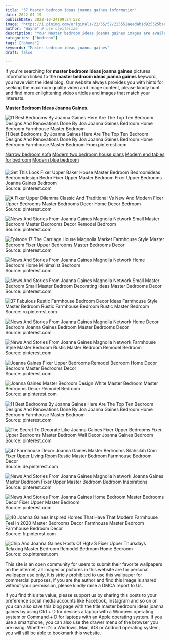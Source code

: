 ```yaml
---
title: "37 Master bedroom ideas joanna gaines information"
date: 2022-01-19
publishDate: 2022-10-24T09:24:52Z
image: "https://i.pinimg.com/originals/22/55/52/225552aeedab1d925325baea4b28ba14.jpg"
author: "Wayne" # use capitalize
description: "Your Master bedroom ideas joanna gaines images are available in this site. Master bedroom ideas joanna gaines are a topic that is being searched for and liked by netizens today. You can Find and Download the Master bedroom ideas joanna gaines files here. Get all royalty-free images."
categories: ["bedroom"]
tags: ["phone"]
keywords: "Master bedroom ideas joanna gaines"
draft: false

---
```


If you're searching for **master bedroom ideas joanna gaines** pictures information linked to the **master bedroom ideas joanna gaines** keyword, you have visit the ideal  blog.  Our website always  provides you with  hints  for seeking  the maximum  quality video and image  content, please kindly hunt and find more enlightening video articles and images  that match your interests.

**Master Bedroom Ideas Joanna Gaines**. 

![11 Best Bedrooms By Joanna Gaines Here Are The Top Ten Bedroom Designs And Renovations Done By Joa Joanna Gaines Bedroom Home Bedroom Farmhouse Master Bedroom](https://i.pinimg.com/564x/89/22/44/8922449352fca8b77c7a27c6e126b37d.jpg "11 Best Bedrooms By Joanna Gaines Here Are The Top Ten Bedroom Designs And Renovations Done By Joa Joanna Gaines Bedroom Home Bedroom Farmhouse Master Bedroom")
11 Best Bedrooms By Joanna Gaines Here Are The Top Ten Bedroom Designs And Renovations Done By Joa Joanna Gaines Bedroom Home Bedroom Farmhouse Master Bedroom From pinterest.com

[Narrow bedroom sofa](/narrow-bedroom-sofa/)
[Modern two bedroom house plans](/modern-two-bedroom-house-plans/)
[Modern end tables for bedroom](/modern-end-tables-for-bedroom/)
[Modern blue bedroom](/modern-blue-bedroom/)



### 

 


![Get This Look Fixer Upper Baker House Master Bedroom Bedroomideas Bedroomdesign Bedro Fixer Upper Master Bedroom Fixer Upper Bedrooms Joanna Gaines Bedroom](https://i.pinimg.com/originals/3b/4d/f1/3b4df1608730d866fdf2f5ca3a368483.jpg "Get This Look Fixer Upper Baker House Master Bedroom Bedroomideas Bedroomdesign Bedro Fixer Upper Master Bedroom Fixer Upper Bedrooms Joanna Gaines Bedroom")
Source: pinterest.com

 

![A Fixer Upper Dilemma Classic And Traditional Vs New And Modern Fixer Upper Bedrooms Master Bedrooms Decor Home Decor Bedroom](https://i.pinimg.com/originals/13/e7/6a/13e76a9362cb68522fc3f4f22523f292.jpg "A Fixer Upper Dilemma Classic And Traditional Vs New And Modern Fixer Upper Bedrooms Master Bedrooms Decor Home Decor Bedroom")
Source: pinterest.com

 

![News And Stories From Joanna Gaines Magnolia Network Small Master Bedroom Master Bedrooms Decor Remodel Bedroom](https://i.pinimg.com/originals/dd/af/df/ddafdf566999897eef0a784b07e3b1d8.jpg "News And Stories From Joanna Gaines Magnolia Network Small Master Bedroom Master Bedrooms Decor Remodel Bedroom")
Source: pinterest.com

 

![Episode 17 The Carriage House Magnolia Market Farmhouse Style Master Bedroom Fixer Upper Bedrooms Master Bedrooms Decor](https://i.pinimg.com/originals/0a/a9/85/0aa985b2bda3cf383a31cb4d61530150.jpg "Episode 17 The Carriage House Magnolia Market Farmhouse Style Master Bedroom Fixer Upper Bedrooms Master Bedrooms Decor")
Source: pinterest.com

 

![News And Stories From Joanna Gaines Magnolia Network Home Bedroom Home Minimalist Bedroom](https://i.pinimg.com/originals/57/68/1a/57681a1c3a55d5ec27a1aa9a05afcc5e.jpg "News And Stories From Joanna Gaines Magnolia Network Home Bedroom Home Minimalist Bedroom")
Source: pinterest.com

 

![News And Stories From Joanna Gaines Magnolia Network Small Master Bedroom Small Master Bedroom Decorating Ideas Master Bedrooms Decor](https://i.pinimg.com/originals/86/ab/78/86ab782e41b5647c4c13023c60ee7956.jpg "News And Stories From Joanna Gaines Magnolia Network Small Master Bedroom Small Master Bedroom Decorating Ideas Master Bedrooms Decor")
Source: pinterest.com

 

![37 Fabulous Rustic Farmhouse Bedroom Decor Ideas Farmhouse Style Master Bedroom Rustic Farmhouse Bedroom Rustic Master Bedroom](https://i.pinimg.com/564x/cf/a7/21/cfa7218a603b0147ae7e6af2c69c18aa.jpg "37 Fabulous Rustic Farmhouse Bedroom Decor Ideas Farmhouse Style Master Bedroom Rustic Farmhouse Bedroom Rustic Master Bedroom")
Source: ro.pinterest.com

 

![News And Stories From Joanna Gaines Magnolia Network Home Decor Bedroom Joanna Gaines Bedroom Master Bedrooms Decor](https://i.pinimg.com/originals/23/45/d5/2345d51c394cff85c924119dad3aae61.jpg "News And Stories From Joanna Gaines Magnolia Network Home Decor Bedroom Joanna Gaines Bedroom Master Bedrooms Decor")
Source: pinterest.com

 

![News And Stories From Joanna Gaines Magnolia Network Farmhouse Style Master Bedroom Rustic Master Bedroom Remodel Bedroom](https://i.pinimg.com/originals/05/9a/5b/059a5b2552de8a68d6456686b940273c.jpg "News And Stories From Joanna Gaines Magnolia Network Farmhouse Style Master Bedroom Rustic Master Bedroom Remodel Bedroom")
Source: pinterest.com

 

![Joanna Gaines Fixer Upper Bedrooms Remodel Bedroom Home Decor Bedroom Master Bedrooms Decor](https://i.pinimg.com/originals/ac/6f/98/ac6f98bc7e8f8c25fcc7f3e83323a18f.jpg "Joanna Gaines Fixer Upper Bedrooms Remodel Bedroom Home Decor Bedroom Master Bedrooms Decor")
Source: pinterest.com

 

![Joanna Gaines Master Bedroom Design White Master Bedroom Master Bedrooms Decor Remodel Bedroom](https://i.pinimg.com/originals/60/d7/0a/60d70aa82941657c6a325ee386a48619.jpg "Joanna Gaines Master Bedroom Design White Master Bedroom Master Bedrooms Decor Remodel Bedroom")
Source: ar.pinterest.com

 

![11 Best Bedrooms By Joanna Gaines Here Are The Top Ten Bedroom Designs And Renovations Done By Joa Joanna Gaines Bedroom Home Bedroom Farmhouse Master Bedroom](https://i.pinimg.com/564x/89/22/44/8922449352fca8b77c7a27c6e126b37d.jpg "11 Best Bedrooms By Joanna Gaines Here Are The Top Ten Bedroom Designs And Renovations Done By Joa Joanna Gaines Bedroom Home Bedroom Farmhouse Master Bedroom")
Source: pinterest.com

 

![The Secret To Decorate Like Joanna Gaines Fixer Upper Bedrooms Fixer Upper Bedrooms Master Bedroom Wall Decor Joanna Gaines Bedroom](https://i.pinimg.com/originals/ba/22/78/ba22783d1d5d323cb765043ffbbe40d3.png "The Secret To Decorate Like Joanna Gaines Fixer Upper Bedrooms Fixer Upper Bedrooms Master Bedroom Wall Decor Joanna Gaines Bedroom")
Source: pinterest.com

 

![47 Farmhouse Decor Joanna Gaines Master Bedrooms Silahsilah Com Fixer Upper Living Room Rustic Master Bedroom Farmhouse Bedroom Decor](https://i.pinimg.com/originals/30/4c/7d/304c7d958687be9e940510a5d7804777.jpg "47 Farmhouse Decor Joanna Gaines Master Bedrooms Silahsilah Com Fixer Upper Living Room Rustic Master Bedroom Farmhouse Bedroom Decor")
Source: de.pinterest.com

 

![News And Stories From Joanna Gaines Magnolia Network Joanna Gaines Master Bedroom Fixer Upper Master Bedroom Bedroom Inspirations](https://i.pinimg.com/originals/4d/8a/63/4d8a63e5687eca1ad11dea96d740969e.jpg "News And Stories From Joanna Gaines Magnolia Network Joanna Gaines Master Bedroom Fixer Upper Master Bedroom Bedroom Inspirations")
Source: pinterest.com

 

![News And Stories From Joanna Gaines Home Bedroom Master Bedrooms Decor Fixer Upper Master Bedroom](https://i.pinimg.com/originals/39/70/b1/3970b173d4640c8e2eb46baa873eb2b4.jpg "News And Stories From Joanna Gaines Home Bedroom Master Bedrooms Decor Fixer Upper Master Bedroom")
Source: pinterest.com

 

![40 Joanna Gaines Inspired Homes That Have That Modern Farmhouse Feel In 2020 Master Bedrooms Decor Farmhouse Master Bedroom Farmhouse Bedroom Decor](https://i.pinimg.com/736x/06/07/a8/0607a836d242be0aa9947649ca2e4121.jpg "40 Joanna Gaines Inspired Homes That Have That Modern Farmhouse Feel In 2020 Master Bedrooms Decor Farmhouse Master Bedroom Farmhouse Bedroom Decor")
Source: fr.pinterest.com

 

![Chip And Joanna Gaines Hosts Of Hgtv S Fixer Upper Thursdays Relaxing Master Bedroom Remodel Bedroom Home Bedroom](https://i.pinimg.com/originals/22/55/52/225552aeedab1d925325baea4b28ba14.jpg "Chip And Joanna Gaines Hosts Of Hgtv S Fixer Upper Thursdays Relaxing Master Bedroom Remodel Bedroom Home Bedroom")
Source: co.pinterest.com

 

This site is an open community for users to submit their favorite wallpapers on the internet, all images or pictures in this website are for personal wallpaper use only, it is stricly prohibited to use this wallpaper for commercial purposes, if you are the author and find this image is shared without your permission, please kindly raise a DMCA report to Us.

If you find this site value, please support us by sharing this posts to your preference social media accounts like Facebook, Instagram and so on or you can also save this blog page with the title master bedroom ideas joanna gaines by using Ctrl + D for devices a laptop with a Windows operating system or Command + D for laptops with an Apple operating system. If you use a smartphone, you can also use the drawer menu of the browser you are using. Whether it's a Windows, Mac, iOS or Android operating system, you will still be able to bookmark this website.
